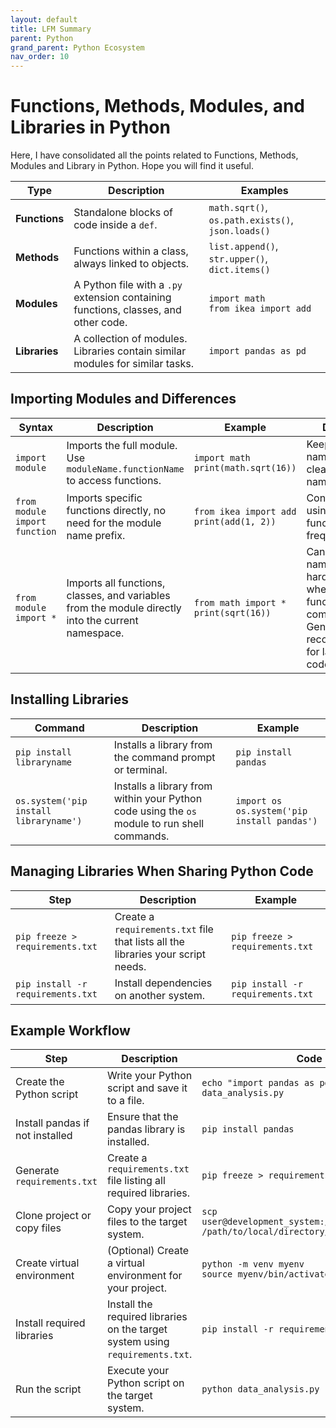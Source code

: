 ```yaml
---
layout: default
title: LFM Summary
parent: Python
grand_parent: Python Ecosystem
nav_order: 10
---
```


# Functions, Methods, Modules, and Libraries in Python

Here, I have consolidated all the points related to Functions, Methods, Modules and Library in Python. Hope you will find it useful.

| **Type**   | **Description**                                                                                                                                                                                                                                                                                                                         | **Examples**                                                                                                                         |
|------------|-------------------------------------------------------------------------------------------------------------------------------------------------------------------------------------------------------------------------------------------------------------------------------------------------------------------------------------------|---------------------------------------------------------------------------------------------------------------------------------------|
| **Functions** | Standalone blocks of code inside a `def`.                                                                                                                                                                                                                                                                                              | `math.sqrt()`, `os.path.exists()`, `json.loads()`                                                                                    |
| **Methods**   | Functions within a class, always linked to objects.                                                                                                                                                                                                                                                                                    | `list.append()`, `str.upper()`, `dict.items()`                                                                                       |
| **Modules**   | A Python file with a `.py` extension containing functions, classes, and other code.                                                                                                                                                                                                                                                     | `import math`<br>`from ikea import add`                                                                                              |
| **Libraries** | A collection of modules. Libraries contain similar modules for similar tasks.                                                                                                                                                                                                                                                           | `import pandas as pd`                                                                                                                |

## Importing Modules and Differences

| **Syntax**                          | **Description**                                                                                     | **Example**                                         | **Difference**                                                                                                                   |
|-------------------------------------|-----------------------------------------------------------------------------------------------------|-----------------------------------------------------|----------------------------------------------------------------------------------------------------------------------------------|
| `import module`                     | Imports the full module. Use `moduleName.functionName` to access functions.                         | `import math`<br>`print(math.sqrt(16))`             | Keeps the namespace clean, avoids naming conflicts.                                                                               |
| `from module import function`       | Imports specific functions directly, no need for the module name prefix.                            | `from ikea import add`<br>`print(add(1, 2))`        | Convenient for using specific functions frequently.                                                                               |
| `from module import *`              | Imports all functions, classes, and variables from the module directly into the current namespace.  | `from math import *`<br>`print(sqrt(16))`           | Can cause naming conflicts, harder to track where functions/classes come from. Generally not recommended for larger codebases.   |

## Installing Libraries

| **Command**                         | **Description**                                                                                     | **Example**                                         |
|-------------------------------------|-----------------------------------------------------------------------------------------------------|-----------------------------------------------------|
| `pip install libraryname`           | Installs a library from the command prompt or terminal.                                             | `pip install pandas`                                |
| `os.system('pip install libraryname')` | Installs a library from within your Python code using the `os` module to run shell commands.        | `import os`<br>`os.system('pip install pandas')`    |

## Managing Libraries When Sharing Python Code

| **Step**                                                                                 | **Description**                                                                                     | **Example**                                         |
|------------------------------------------------------------------------------------------|-----------------------------------------------------------------------------------------------------|-----------------------------------------------------|
| `pip freeze > requirements.txt`                                                          | Create a `requirements.txt` file that lists all the libraries your script needs.                    | `pip freeze > requirements.txt`                     |
| `pip install -r requirements.txt`                                                        | Install dependencies on another system.                                                             | `pip install -r requirements.txt`                   |

## Example Workflow

| **Step**                         | **Description**                                                                                     | **Code**                                                                                          |
|----------------------------------|-----------------------------------------------------------------------------------------------------|---------------------------------------------------------------------------------------------------|
| Create the Python script         | Write your Python script and save it to a file.                                                     | `echo "import pandas as pd ... " > data_analysis.py`                                              |
| Install pandas if not installed  | Ensure that the pandas library is installed.                                                        | `pip install pandas`                                                                              |
| Generate `requirements.txt`      | Create a `requirements.txt` file listing all required libraries.                                    | `pip freeze > requirements.txt`                                                                   |
| Clone project or copy files      | Copy your project files to the target system.                                                       | `scp user@development_system:/path/to/project/* /path/to/local/directory/`                        |
| Create virtual environment       | (Optional) Create a virtual environment for your project.                                           | `python -m venv myenv`<br>`source myenv/bin/activate`                                             |
| Install required libraries       | Install the required libraries on the target system using `requirements.txt`.                       | `pip install -r requirements.txt`                                                                 |
| Run the script                   | Execute your Python script on the target system.                                                    | `python data_analysis.py`                                                                         |

